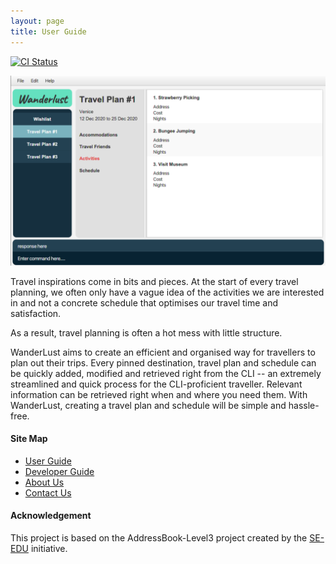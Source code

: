 ```yaml
---
layout: page
title: User Guide
---
```


[![CI Status](https://github.com/AY2021S1-CS2103-T14-3/tp/workflows/Java%20CI/badge.svg)](https://github.com/AY2021S1-CS2103-T14-3/tp/actions)

![Ui](docs/images/Ui.png)

Travel inspirations come in bits and pieces.
At the start of every travel planning, we often only have a vague idea of the activities we are interested in and not a concrete schedule that optimises our travel time and satisfaction.


As a result, travel planning is often a hot mess with little structure.

WanderLust aims to create an efficient and organised way for travellers to plan out their trips.
Every pinned destination, travel plan and schedule can be quickly added, modified and retrieved right from the CLI -- an extremely streamlined and quick process for the CLI-proficient traveller.
Relevant information can be retrieved right when and where you need them. With WanderLust, creating a travel plan and schedule will be simple and hassle-free.


#### Site Map

* [User Guide](/docs/UserGuide.md)
* [Developer Guide](/docs/DeveloperGuide.md)
* [About Us](/docs/AboutUs.md)
* [Contact Us](/docs/ContactUs.md)

#### Acknowledgement

This project is based on the AddressBook-Level3 project created by the [SE-EDU](https://se-education.org) initiative.
